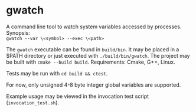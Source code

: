 # gwatch
A command line tool to watch system variables accessed by processes.  
Synopsis:  
```gwatch --var \<symbol> --exec \<path>```  
  
The ```gwatch``` executable can be found in ```build/bin```. It may be placed in a $PATH directory or just executed with ```./build/bin/gwatch```. The project may be built with ```cmake --build build```. Requirements: Cmake, G++, Linux.  
  
Tests may be run with ```cd build && ctest```.  
  
For now, only unsigned 4-8 byte integer global variables are supported.  
  
Example usage may be viewed in the invocation test script (```invocation_test.sh```).